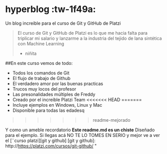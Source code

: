 # hyperblog :tw-1f49a:
Un blog increible para el curso de Git y GitHub de Platzi
>El curso de Git y GitHub de Platzi es lo que me  hacia falta para triplicar mi salario y lanzarme a la industria del tejido de lana sintética con Machine Learning 
> - niñita

##En este curso vemos de todo:
* Todos los comandos de Git
* El flujo de trabajo de Github
* El verdadero amor por las buenas practicas
* Trucos muy locos del profesor
* Las presonalidades múltiples de Freddy
* Creado por el increible Platzi Team
<<<<<<< HEAD
=======
* Incluye ejemplos en Windows, Linux y Mac
* Disponible para todas las edadesq
>>>>>>> readme-mejorado

Y como un ameble recordatorio **Este readme.md es un chiste** Diseñado para el ejemplo. Si llegas acá NO TE LO TOMES EN SERIO y mejor ve a ver  el  [¨curso platzi][git y github]
[git y github]: http://https://platzi.com/cursos/git-github/ "

